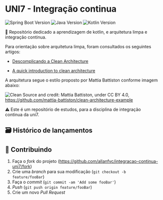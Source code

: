 # UNI7 - Integração continua

![Spring Boot Version][spring] ![Java Version][java] ![Kotlin Version][kotlin]

📜 Repositório dedicado a aprendizagem de  kotlin, e arquitetura limpa e integração continua.

Para orientação sobre arquitetura limpa, foram consultados os seguintes artigos:
* [Descomplicando a Clean Architecture](https://medium.com/luizalabs/descomplicando-a-clean-architecture-cf4dfc4a1ac6)

* [A quick introduction to clean architecture](https://www.freecodecamp.org/news/a-quick-introduction-to-clean-architecture-990c014448d2/)

A arquitetura segue o estilo proposto por Mattia Battiston conforme imagem abaixo: 

![Clean](https://cdn-media-1.freecodecamp.org/images/lbexLhWvRfpexSV0lSIWczkHd5KdszeDy9a3)
Source and credit: Mattia Battiston, under CC BY 4.0, https://github.com/mattia-battiston/clean-architecture-example

⚠️ Este é um repositório de estudos, para a disciplina de integração continua da uni7.

## 🗃 Histórico de lançamentos


## 🚀 Contribuindo

1. Faça o _fork_ do projeto (<https://github.com/allanfvc/integracao-continua-uni7/fork>)
2. Crie uma _branch_ para sua modificação (`git checkout -b feature/fooBar`)
3. Faça o _commit_ (`git commit -am 'Add some fooBar'`)
4. _Push_ (`git push origin feature/fooBar`)
5. Crie um novo _Pull Request_

[spring]: https://img.shields.io/badge/Spring-2.4.3-green?style=for-the-badge&logo=spring
[java]: https://img.shields.io/badge/Java-11.0.10-red?style=for-the-badge&logo=java
[kotlin]: https://img.shields.io/badge/Kotlin-1.4.30-blue?style=for-the-badge&logo=kotlin
